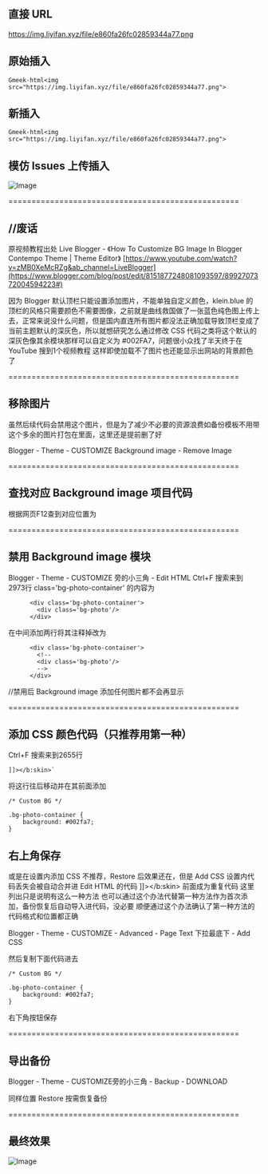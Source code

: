 <!-- ##{"timestamp":1715460960}## -->

## 直接 URL
https://img.liyifan.xyz/file/e860fa26fc02859344a77.png

## 原始插入
`Gmeek-html<img src="https://img.liyifan.xyz/file/e860fa26fc02859344a77.png">`

## 新插入
`Gmeek-html<img src="https://img.liyifan.xyz/file/e860fa26fc02859344a77.png">`

## 模仿 Issues 上传插入
![Image](https://img.liyifan.xyz/file/e860fa26fc02859344a77.png)

==================================================
## //废话

原视频教程出处
Live Blogger - 《How To Customize BG Image In Blogger Contempo Theme | Theme Editor》
[https://www.youtube.com/watch?v=zMB0XeMcRZg&ab_channel=LiveBlogger](https://www.blogger.com/blog/post/edit/8151877248081093597/8992707372004594223#)

因为 Blogger 默认顶栏只能设置添加图片，不能单独自定义颜色，klein.blue 的顶栏的风格只需要颜色不需要图像，之前就是曲线救国做了一张蓝色纯色图上传上去，正常来说没什么问题，但是国内直连所有图片都没法正确加载导致顶栏变成了当前主题默认的深灰色，所以就想研究怎么通过修改 CSS 代码之类将这个默认的深灰色像其余模块那样可以自定义为 #002FA7，问题很小众找了半天终于在 YouTube 搜到1个视频教程
这样即使加载不了图片也还能显示出网站的背景颜色了

==================================================
## 移除图片

虽然后续代码会禁用这个图片，但是为了减少不必要的资源浪费如备份模板不用带这个多余的图片打包在里面，这里还是提前删了好

Blogger - Theme - CUSTOMIZE
Background image - Remove Image

==================================================
## 查找对应 Background image 项目代码

根据网页F12查到对应位置为
<div class="bg-photo-container">

==================================================
## 禁用 Background image 模块

Blogger - Theme - CUSTOMIZE 旁的小三角 - Edit HTML
Ctrl+F 搜索来到2973行
class='bg-photo-container'
的内容为
```
      <div class='bg-photo-container'>
        <div class='bg-photo'/>
      </div>
```
在中间添加两行将其注释掉改为
```
      <div class='bg-photo-container'>
        <!--
        <div class='bg-photo'/>
        -->
      </div>
```

//禁用后 Background image 添加任何图片都不会再显示

==================================================
## 添加 CSS 颜色代码（只推荐用第一种）

Ctrl+F 搜索来到2655行
```
]]></b:skin>`
```

将这行往后移动并在其前面添加
```
/* Custom BG */

.bg-photo-container {
    background: #002fa7;
}
```

右上角保存
--------------------------------------------------
或是在设置内添加 CSS
不推荐，Restore 后效果还在，但是 Add CSS 设置内代码丢失会被自动合并进 Edit HTML 的代码 ]]></b:skin> 前面成为重复代码
这里列出只是说明有这么一种方法
也可以通过这个办法代替第一种方法作为首次添加，备份恢复后自动导入进代码，没必要
顺便通过这个办法确认了第一种方法的代码格式和位置都正确

Blogger - Theme - CUSTOMIZE - Advanced - Page Text 下拉最底下 - Add CSS

然后复制下面代码进去
```
/* Custom BG */

.bg-photo-container {
    background: #002fa7;
}
```

右下角按钮保存

==================================================
## 导出备份

Blogger - Theme - CUSTOMIZE旁的小三角 - Backup - DOWNLOAD

同样位置 Restore 按需恢复备份

==================================================
## 最终效果
![Image](https://github.com/user-attachments/assets/3f8ac211-a663-40cf-9533-f69969d2e4be)

